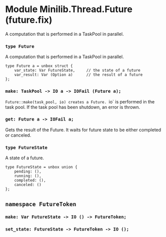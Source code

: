 # Module Minilib.Thread.Future (future.fix)

A computation that is performed in a TaskPool in parallel.

### `type Future`

A computation that is performed in a TaskPool in parallel.

```
type Future a = unbox struct {
    var_state: Var FutureState,     // the state of a future
    var_result: Var (Option a)      // the result of a future
};
```
### `make: TaskPool -> IO a -> IOFail (Future a);`

`Future::make(task_pool, io) creates a Future.
`io` is performed in the task pool.
If the task pool has been shutdown, an error is thrown.

### `get: Future a -> IOFail a;`

Gets the result of the Future.
It waits for future state to be either completed or canceled.

### `type FutureState`

A state of a future.

```
type FutureState = unbox union {
    pending: (),
    running: (),
    completed: (),
    canceled: ()
};
```
## `namespace FutureToken`

### `make: Var FutureState -> IO () -> FutureToken;`

### `set_state: FutureState -> FutureToken -> IO ();`

